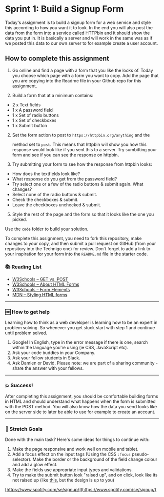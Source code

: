 # Sprint 1: Build a Signup Form

Today's assignment is to build a signup form for a web service and style this according to how you want it to look. In the end you will also post the data from the form into a service called HTTPbin and it should show the data you put in. It is basically a server and will work in the same was as if we posted this data to our own server to for example create a user account.

## How to complete this assignment

1. Go online and find a page with a form that you like the looks of. Today you choose which page with a form you want to copy. Add the page that you are copying into the Readme file in your Github repo for this assignment.  

1. Build a form that at a minimum contains:
  * 2 x Text fields
  * 1 x A password field
  * 1 x Set of radio buttons
  * 1 x Set of checkboxes
  * 1 x Submit button

2. Set the form action to post to `https://httpbin.org/anything` and the <form> method set to `post`. This means that httpbin will show you how this response would look like if you sent this to a server. Try sumbitting your form and see if you can see the response on httpbin.

3. Try submitting your form to see how the response from httpbin looks:
  * How does the textfields look like?
  * What response do you get from the password field?
  * Try select one or a few of the radio buttons & submit again. What changes?
  * Select none of the radio buttons & submit.
  * Check the checkboxes & submit.
  * Leave the checkboxes unchecked & submit.

5. Style the rest of the page and the form so that it looks like the one you picked.

Use the `code` folder to build your solution.

To complete this assignment, you need to fork this repository, make changes to your copy, and then submit a pull request on GitHub (from your repository into the Technigo one) for review. Don't forget to add a link to your inspiration for your form into the `README.md` file in the starter code.

### :books: Reading List

* [W3Schools – GET vs. POST](https://www.w3schools.com/tags/ref_httpmethods.asp)
* [W3Schools – About HTML Forms](https://www.w3schools.com/html/html_forms.asp)
* [W3Schools – Form Elements](https://www.w3schools.com/html/html_form_elements.asp)
* [MDN – Styling HTML forms](https://developer.mozilla.org/en-US/docs/Learn/HTML/Forms/Styling_HTML_forms)

---

### :sos: How to get help
Learning how to think as a web developer is learning how to be an expert in problem solving. So whenever you get stuck start with step 1 and continue until problem solved.

1. Google! In English, type in the error message if there is one, search within the language you're using (ie CSS, JavaScript etc).
2. Ask your code buddies in your Company.
3. Ask your fellow students in Slack.
4. Ask Damien or David. Please note: we are part of a sharing community - share the answer with your fellows.

---

### :boom: Success!

After completing this assignment, you should be comfortable building forms in HTML and should understand what happens when the form is submitted with the POST method. You will also know how the data you send looks like on the server side to later be able to use for example to create an account.

---

### :runner: Stretch Goals

Done with the main task? Here's some ideas for things to continue with:

1. Make the page responsive and work well on mobile and tablet.
2. Add a focus effect on the input tags (Using the CSS `:focus` pseudo-selector). Make the border or the background of the field change colour and add a glow effect.
3. Make the fields use appropriate input types and validations.
4. Try to make the submit button look "raised up", and on click, look like its not raised up (like [this](https://codropspz-tympanus.netdna-ssl.com/codrops/wp-content/uploads/2012/01/cssbuttons_021.jpg), but the design is up to you)


[https://www.spotify.com/se/signup/](https://www.spotify.com/se/signup/)
